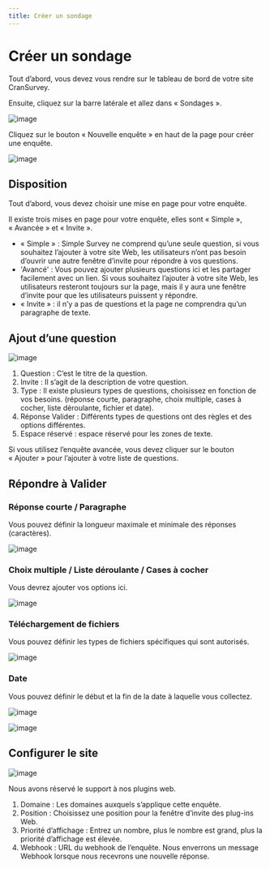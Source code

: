 ```yaml
---
title: Créer un sondage
---
```


# Créer un sondage

Tout d’abord, vous devez vous rendre sur le tableau de bord de votre site CranSurvey.

Ensuite, cliquez sur la barre latérale et allez dans « Sondages ».

![image](https://github.com/ocoke/csur-site/assets/71591824/edd1366e-1869-4b44-af5e-ef62909b5a1b)

Cliquez sur le bouton « Nouvelle enquête » en haut de la page pour créer une enquête.

![image](https://github.com/ocoke/csur-site/assets/71591824/31254486-8987-4355-99e3-11fc240015f8)

## Disposition

Tout d’abord, vous devez choisir une mise en page pour votre enquête.

Il existe trois mises en page pour votre enquête, elles sont « Simple », « Avancée » et « Invite ».

- « Simple » : Simple Survey ne comprend qu’une seule question, si vous souhaitez l’ajouter à votre site Web, les utilisateurs n’ont pas besoin d’ouvrir une autre fenêtre d’invite pour répondre à vos questions.
- 'Avancé' : Vous pouvez ajouter plusieurs questions ici et les partager facilement avec un lien. Si vous souhaitez l’ajouter à votre site Web, les utilisateurs resteront toujours sur la page, mais il y aura une fenêtre d’invite pour que les utilisateurs puissent y répondre.
- « Invite » : il n’y a pas de questions et la page ne comprendra qu’un paragraphe de texte.

## Ajout d’une question

![image](https://github.com/ocoke/csur-site/assets/71591824/e7fc5883-a50c-44e0-bc1e-ba4332e8e65b)

1. Question : C’est le titre de la question.
2. Invite : Il s’agit de la description de votre question.
3. Type : Il existe plusieurs types de questions, choisissez en fonction de vos besoins. (réponse courte, paragraphe, choix multiple, cases à cocher, liste déroulante, fichier et date).
4. Réponse Valider : Différents types de questions ont des règles et des options différentes.
5. Espace réservé : espace réservé pour les zones de texte.

Si vous utilisez l’enquête avancée, vous devez cliquer sur le bouton « Ajouter » pour l’ajouter à votre liste de questions.

## Répondre à Valider

### Réponse courte / Paragraphe

Vous pouvez définir la longueur maximale et minimale des réponses (caractères).

![image](https://github.com/ocoke/csur-site/assets/71591824/f2f2e880-edfe-48db-aef7-af4ae7a74da1)

### Choix multiple / Liste déroulante / Cases à cocher

Vous devrez ajouter vos options ici.

![image](https://github.com/ocoke/csur-site/assets/71591824/4e53793e-9949-4471-8f77-ba8f590333fb)

### Téléchargement de fichiers

Vous pouvez définir les types de fichiers spécifiques qui sont autorisés.

![image](https://github.com/ocoke/csur-site/assets/71591824/38aab540-e7f2-424c-ba21-a39db0844813)

### Date

Vous pouvez définir le début et la fin de la date à laquelle vous collectez.

![image](https://github.com/ocoke/csur-site/assets/71591824/d879c0c3-041d-43a0-b4ca-93faabb803a2)

![image](https://github.com/ocoke/csur-site/assets/71591824/27c64c1c-7b04-4c94-a484-db1e4b329348)

## Configurer le site

![image](https://github.com/ocoke/csur-site/assets/71591824/25018c98-7f12-4ca3-9de1-dea76083ca3e)

Nous avons réservé le support à nos plugins web.

1. Domaine : Les domaines auxquels s’applique cette enquête.
2. Position : Choisissez une position pour la fenêtre d’invite des plug-ins Web.
3. Priorité d’affichage : Entrez un nombre, plus le nombre est grand, plus la priorité d’affichage est élevée.
4. Webhook : URL du webhook de l’enquête. Nous enverrons un message Webhook lorsque nous recevrons une nouvelle réponse.
